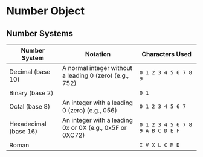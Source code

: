 # Number Object

## Number Systems

| Number System | Notation | Characters Used |  
| ---- | ---- | ---- |  
| Decimal (base 10) | A normal integer without a leading 0 (zero) (e.g., 752) | ```0 1 2 3 4 5 6 7 8 9``` |  
| Binary (base 2) |  | ``` 0 1 ``` |
| Octal (base 8) | An integer with a leading 0 (zero) (e.g., 056) |  ```0 1 2 3 4 5 6 7``` |  
| Hexadecimal (base 16) | An integer with a leading 0x or 0X (e.g., 0x5F or 0XC72) |  ```0 1 2 3 4 5 6 7 8 9 A B C D E F``` | 
| Roman |  | ```I V X L C M D``` |  

